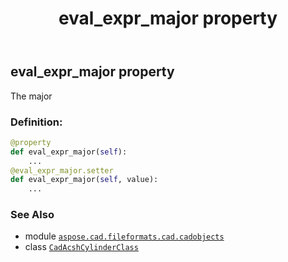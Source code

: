 ﻿---
title: eval_expr_major property
second_title: Aspose.CAD for Python via .NET API References
description: 
type: docs
weight: 110
url: /python-net/aspose.cad.fileformats.cad.cadobjects/cadacshcylinderclass/eval_expr_major/
is_root: false
---

## eval_expr_major property


The major
### Definition:
```python
@property
def eval_expr_major(self):
    ...
@eval_expr_major.setter
def eval_expr_major(self, value):
    ...
```

### See Also
* module [`aspose.cad.fileformats.cad.cadobjects`](../../)
* class [`CadAcshCylinderClass`](/cad/python-net/aspose.cad.fileformats.cad.cadobjects/cadacshcylinderclass)
